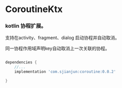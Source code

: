 # CoroutineKtx

### kotlin 协程扩展。

支持在activity、fragment、dialog 启动协程并自动取消。

同一协程作用域声明key自动取消上一次关联的协程。


```groovy

dependencies {
    //...
    implementation 'com.sjianjun:coroutine:0.0.2'

}

```
